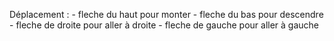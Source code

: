 Déplacement : - fleche du haut pour monter
              - fleche du bas pour descendre
              - fleche de droite pour aller à droite
              - fleche de gauche pour aller à gauche
